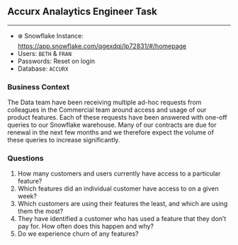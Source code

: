 ## Accurx Analaytics Engineer Task
---

- ❄️ Snowflake Instance: https://app.snowflake.com/qgexdqj/lp72831/#/homepage
- Users: `BETH` & `FRAN`
- Passwords: Reset on login
- Database: `ACCURX` 

### Business Context
The Data team have been receiving multiple ad-hoc requests from colleagues in the Commercial team around access and usage of our product features. Each of these requests have been answered with one-off queries to our Snowflake warehouse. Many of our contracts are due for renewal in the next few months and we therefore expect the volume of these queries to increase significantly.

### Questions
1. How many customers and users currently have access to a particular feature?
2. Which features did an individual customer have access to on a given week?
3. Which customers are using their features the least, and which are using them the most?
4. They have identified a customer who has used a feature that they don’t pay for. How often does this happen and why?
5. Do we experience churn of any features?